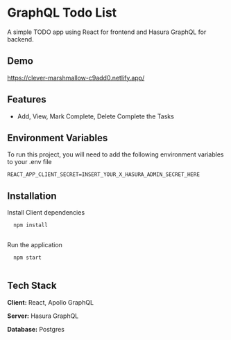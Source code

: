 
#  GraphQL Todo List

A simple TODO app using React for frontend and Hasura GraphQL for
backend.




## Demo

https://clever-marshmallow-c9add0.netlify.app/



## Features

- Add, View, Mark Complete, Delete Complete the Tasks



## Environment Variables

To run this project, you will need to add the following environment variables to your .env file

`REACT_APP_CLIENT_SECRET=INSERT_YOUR_X_HASURA_ADMIN_SECRET_HERE`




## Installation

Install Client dependencies

```bash
  npm install 
  
```


Run the application

```bash
  npm start
  
```
## Tech Stack

**Client:** React, Apollo GraphQL

**Server:** Hasura GraphQL

**Database:** Postgres

